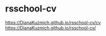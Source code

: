 # rsschool-cv

https://DianaKuzmich.github.io/rsschool-cv/cv
https://DianaKuzmich.github.io/rsschool-cv/
